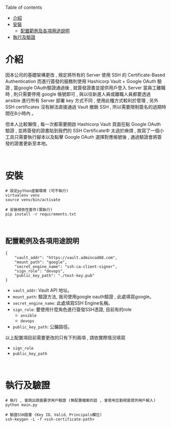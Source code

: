 Table of contents
- [介紹](#介紹)
- [安裝](#安裝)
  - [配置範例及各項用途說明](#配置範例及各項用途說明)
- [執行及驗證](#執行及驗證)

# 介紹
因本公司的基礎架構更改 , 規定將所有的 Server 使用 SSH 的 Certificate-Based Authentication
而進行簽發的服務則使用 Hashicorp Vault + Google OAuth 驗證 , 當google OAuth驗證通過後 , 就簽發證書並提供用戶登入 Server 
當員工離職時 , 則只需要停用 google 帳號即可 , 與以往新進人員或離職人員都要透過 ansible 進行所有 Server 部署 key 方式不同 , 使用此種方式較利於管理 , 另外 SSH certificates 沒有辦法直接通過 Vault 撤銷 SSH , 所以需要限制簽名的過期時間在8小時內 。

但本人比較懶惰 , 每一次都需要開啟 Hashicorp Vault 頁面在點 Google OAuth 驗證 , 並將簽發的證書貼到我們的 SSH Certificate中
太過於麻煩 , 故寫了一個小工具只需要執行腳本以及點擊 Google OAuth 選擇對應帳號後 , 通過驗證會將簽發的證書更新至本地。

<br>

# 安裝

```
# 設定python虛擬環境 (可不執行)
virtualenv venv
source venv/bin/activate

# 安裝相依性套件(需執行)
pip install -r requirements.txt

```

<br>

## 配置範例及各項用途說明

```
{
    "vault_addr": "https://vault.admincod88.com",
    "mount_path": "google",
    "secret_engine_name": "ssh-ca-client-signer",
    "sign_role": "devops",
    "public_key_path": "./test-key.pub"
}
```

- `vault_addr`: Vault API 地址。
- `mount_path`: 驗證方法, 我司使用google oauth驗證 , 此處填寫google。
- `secret_engine_name`: 此處填寫SSH Engine名稱。
- `sign_role`: 要使用什麼角色進行簽發SSH憑證, 目前有的role
    - `ansible`
    - `devops`
- `public_key_path`: 公鑰路徑。


以上配置項目前需要更改的只有下列兩項 , 請依實際情況填寫
- `sign_role`
- `public_key_path`


<br>


# 執行及驗證

```
# 執行 , 會跳出跳窗要求用戶驗證 (無配置檔案的話 , 會使用互動視窗提供用戶輸入)
python main.py

# 驗證SSH證書 (Key ID、Valid、Principals欄位)
ssh-keygen -L -f <ssh-certificate-path>

```

<br>

